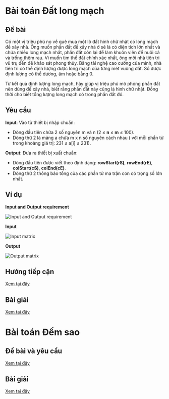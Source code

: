 # Bài toán Đất long mạch 

## Đề bài
Có một vị triệu phú nọ về quê mua một lô đất hình chữ nhật có long mạch để xây nhà. Ông muốn phần đất để xây nhà ở sẽ là có diện tích lớn nhất và chứa nhiều long mạch nhất, phần đất còn lại để làm khuôn viên để nuôi cá và trồng thêm rau. Vì muốn tìm thế đất chính xác nhất, ông mời nhà tiên tri vũ trụ đến để khảo sát phong thủy. Bằng tài nghệ cao cường của mình, nhà tiên tri có thể định lượng được long mạch của từng mét vuông đất. Số được định lượng có thể dương, âm hoặc bằng 0.

Từ kết quả định lượng long mạch, hãy giúp vị triệu phú mô phỏng phần đất nên dùng để xây nhà, biết rằng phần đất này cũng là hình chữ nhật. Đồng thời cho biết tổng lượng long mạch có trong phần đất đó.

## Yêu cầu

**Input**: Vào từ thiết bị nhập chuẩn:
  + Dòng đầu tiên chứa 2 số nguyên m và n (2 ≤ **n** ≤ **m** ≤ 100).
  + Dòng thứ 2 là mảng a chứa m x n số nguyên cách nhau ( với mỗi phần tử trong khoảng giá trị: 231 ≤ a[i] ≤ 231).

**Output**: Đưa ra thiết bị xuất chuẩn:
  + Dòng đầu tiên được viết theo định dạng: **rowStart(rS)**, **rowEnd(rE)**, **colStart(cS)**, **colEnd(cE)**.
  + Dòng thứ 2 thông báo tổng của các phần tử ma trận con có trọng số lớn nhất. 
  
 ## Ví dụ 
 
 **Input and Output requirement**
 
 ![Input and Output requirement](https://github.com/thoconvuive/Pratice-DA-algorithm/blob/main/examples/input_output_example.png)
 
 
  **Input**
  
 ![Input matrix](https://github.com/thoconvuive/Pratice-DA-algorithm/blob/main/examples/input.png)
 
 
  **Output**
  
 ![Output matrix](https://github.com/thoconvuive/Pratice-DA-algorithm/blob/main/examples/output.png)
 
 ## Hướng tiếp cận 
 
 [Xem tại đây](https://github.com/thoconvuive/Pratice-DA-algorithm/blob/main/Ti%E1%BA%BFp%20c%E1%BA%ADn%20%C4%90%E1%BA%A5t%20long%20m%E1%BA%A1ch.pptx)
 
 ## Bài giải 
 
 [Xem tại đây](https://github.com/thoconvuive/Pratice-DA-algorithm/blob/main/%C4%90%E1%BA%A5t%20long%20m%E1%BA%A1ch.ipynb)


# Bài toán Đếm sao

## Đề bài và yêu cầu

[Xem tại đây](https://github.com/thoconvuive/Pratice-DA-algorithm/blob/main/%C4%90%E1%BA%BFm%20sao.pdf)

## Bài giải

[Xem tại đây](https://github.com/thoconvuive/Pratice-DA-algorithm/blob/main/Gi%E1%BA%A3i%20%C4%91%E1%BA%BFm%20sao.ipynb)
